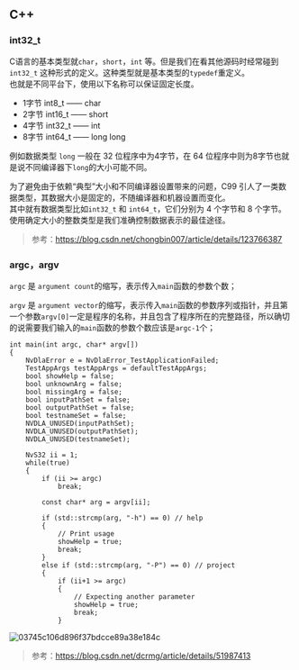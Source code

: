 ## C++
### int32_t
C语言的基本类型就`char`，`short`，`int` 等。但是我们在看其他源码时经常碰到`int32_t` 这种形式的定义。这种类型就是基本类型的`typedef`重定义。  
也就是不同平台下，使用以下名称可以保证固定长度。
+ 1字节 int8_t —— char
+ 2字节 int16_t —— short
+ 4字节 int32_t —— int
+ 8字节 int64_t —— long long

例如数据类型 `long` 一般在 32 位程序中为4字节，在 64 位程序中则为8字节也就是说不同编译器下`long`的大小可能不同。

为了避免由于依赖“典型”大小和不同编译器设置带来的问题，C99 引人了一类数据类型，其数据大小是固定的，不随编译器和机器设置而变化。  
其中就有数据类型比如`int32_t` 和 `int64_t`，它们分别为 4 个字节和 8 个字节。使用确定大小的整数类型是我们准确控制数据表示的最佳途径。

> 参考：https://blog.csdn.net/chongbin007/article/details/123766387

### argc，argv
`argc` 是 `argument count`的缩写，表示传入`main`函数的参数个数；

`argv` 是 `argument vector`的缩写，表示传入`main`函数的参数序列或指针，并且第一个参数`argv[0]`一定是程序的名称，并且包含了程序所在的完整路径，所以确切的说需要我们输入的`main`函数的参数个数应该是`argc-1`个；

```
int main(int argc, char* argv[])
{
    NvDlaError e = NvDlaError_TestApplicationFailed;
    TestAppArgs testAppArgs = defaultTestAppArgs;
    bool showHelp = false;
    bool unknownArg = false;
    bool missingArg = false;
    bool inputPathSet = false;
    bool outputPathSet = false;
    bool testnameSet = false;
    NVDLA_UNUSED(inputPathSet);
    NVDLA_UNUSED(outputPathSet);
    NVDLA_UNUSED(testnameSet);

    NvS32 ii = 1;
    while(true)
    {
        if (ii >= argc)
            break;

        const char* arg = argv[ii];

        if (std::strcmp(arg, "-h") == 0) // help
        {
            // Print usage
            showHelp = true;
            break;
        }
        else if (std::strcmp(arg, "-P") == 0) // project
        {
            if (ii+1 >= argc)
            {
                // Expecting another parameter
                showHelp = true;
                break;
            }
```

![03745c106d896f37bdcce89a38e184c](https://user-images.githubusercontent.com/63440757/179471278-3d45e261-36db-4c17-8555-c455eb6ebe38.jpg)

> 参考：https://blog.csdn.net/dcrmg/article/details/51987413
